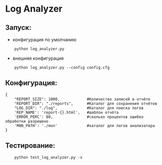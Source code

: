 # Log Analyzer


Запуск:
---------------

* конфигурация по умолчанию
~~~
    python log_analyzer.py
~~~
* внешняя конфигурация
~~~
    python log_analyzer.py --config config.cfg
~~~

Конфигурация:
-------------------------
~~~
{
    "REPORT_SIZE": 1000,            #Количество записей в отчёте
    "REPORT_DIR": "./reports",      #Каталог для сохранения отчётов
    "LOG_DIR": "./log",             #Каталог для поиска логов
    'REP_NAME': 'report-{}.html',   #шаблон отчёта
    'ERROR_PERC': 80,               #сколько процентов ошибко обработки разрешено
    'MON_PATH': './mon'             #каталог для логов анализатора
}
~~~

Тестирование:
------------
~~~
    python test_log_analyzer.py -v
~~~
